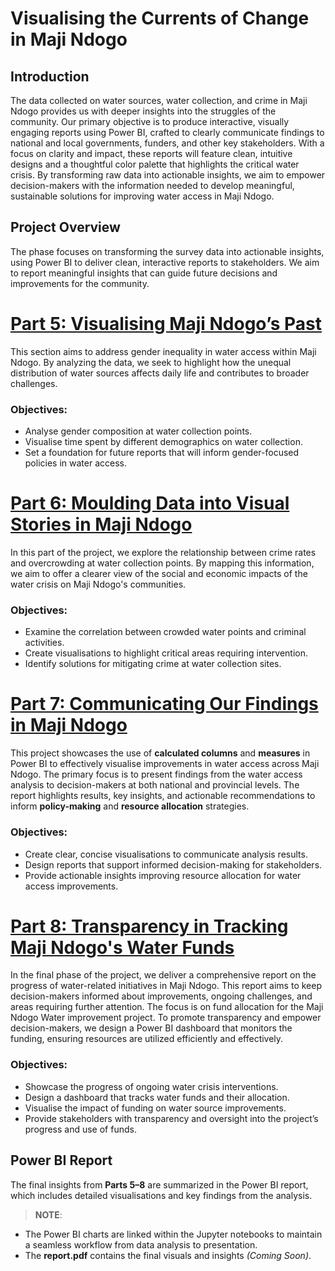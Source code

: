 # Visualising the Currents of Change in Maji Ndogo

## Introduction

The data collected on water sources, water collection, and crime in Maji Ndogo provides us with deeper insights into the struggles of the community. Our primary objective is to produce interactive, visually engaging reports using Power BI, crafted to clearly communicate findings to national and local governments, funders, and other key stakeholders. With a focus on clarity and impact, these reports will feature clean, intuitive designs and a thoughtful color palette that highlights the critical water crisis. By transforming raw data into actionable insights, we aim to empower decision-makers with the information needed to develop meaningful, sustainable solutions for improving water access in Maji Ndogo.

## Project Overview

The phase focuses on transforming the survey data into actionable insights, using Power BI to deliver clean, interactive reports to stakeholders. We aim to report meaningful insights that can guide future decisions and improvements for the community.

# [Part 5: Visualising Maji Ndogo’s Past](./part5/part5.ipynb)

This section aims to address gender inequality in water access within Maji Ndogo. By analyzing the data, we seek to highlight how the unequal distribution of water sources affects daily life and contributes to broader challenges.

### Objectives:

- Analyse gender composition at water collection points.
- Visualise time spent by different demographics on water collection.
- Set a foundation for future reports that will inform gender-focused policies in water access.

# [Part 6: Moulding Data into Visual Stories in Maji Ndogo](./part6/part6.ipynb)

In this part of the project, we explore the relationship between crime rates and overcrowding at water collection points. By mapping this information, we aim to offer a clearer view of the social and economic impacts of the water crisis on Maji Ndogo's communities.

### Objectives:

- Examine the correlation between crowded water points and criminal activities.
- Create visualisations to highlight critical areas requiring intervention.
- Identify solutions for mitigating crime at water collection sites.


# [Part 7: Communicating Our Findings in Maji Ndogo](./part7/part7.ipynb)

This project showcases the use of **calculated columns** and **measures** in Power BI to effectively visualise improvements in water access across Maji Ndogo. The primary focus is to present findings from the water access analysis to decision-makers at both national and provincial levels. The report highlights results, key insights, and actionable recommendations to inform **policy-making** and **resource allocation** strategies.

### Objectives:

- Create clear, concise visualisations to communicate analysis results.
- Design reports that support informed decision-making for stakeholders.
- Provide actionable insights improving resource allocation for water access improvements.

# [Part 8: Transparency in Tracking Maji Ndogo's Water Funds](.part8/part8.ipynb)

In the final phase of the project, we deliver a comprehensive report on the progress of water-related initiatives in Maji Ndogo. This report aims to keep decision-makers informed about improvements, ongoing challenges, and areas requiring further attention. The focus is on fund allocation for the Maji Ndogo Water improvement project. To promote transparency and empower decision-makers, we design a Power BI dashboard that monitors the funding, ensuring resources are utilized efficiently and effectively.

### Objectives:

- Showcase the progress of ongoing water crisis interventions.
- Design a dashboard that tracks water funds and their allocation.
- Visualise the impact of funding on water source improvements.
- Provide stakeholders with transparency and oversight into the project’s progress and use of funds.

## Power BI Report

The final insights from **Parts 5–8** are summarized in the Power BI report, which includes detailed visualisations and key findings from the analysis.

> **NOTE**:
- The Power BI charts are linked within the Jupyter notebooks to maintain a seamless workflow from data analysis to presentation.
- The **report.pdf** contains the final visuals and insights *(Coming Soon)*.